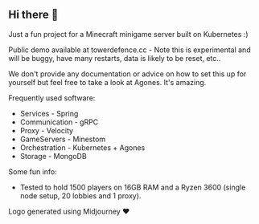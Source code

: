 ## Hi there 👋

Just a fun project for a Minecraft minigame server built on Kubernetes :)

Public demo available at towerdefence.cc - Note this is experimental and will be buggy, have many restarts, data is likely to be reset, etc..

We don't provide any documentation or advice on how to set this up for yourself but feel free to take a look at Agones. It's amazing.

Frequently used software:
  - Services - Spring
  - Communication - gRPC
  - Proxy - Velocity
  - GameServers - Minestom
  - Orchestration - Kubernetes + Agones
  - Storage - MongoDB

Some fun info:
  - Tested to hold 1500 players on 16GB RAM and a Ryzen 3600 (single node setup, 20 lobbies and 1 proxy).

Logo generated using Midjourney :heart:
